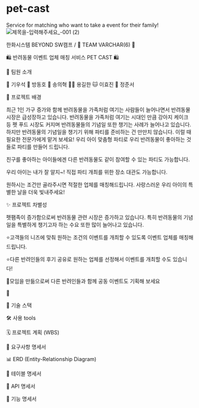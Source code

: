 # pet-cast
Service for matching who want to take a event for their family!
![제목을-입력해주세요_-001 (2)](https://github.com/user-attachments/assets/1f8491a3-89b5-43a3-8a50-3e769303c46f)



한화시스템 BEYOND SW캠프 / 🍑 TEAM VARCHAR(6) 🍑



🛍️ 반려동물 이벤트 업체 매칭 서비스 PET CAST 🛍️


🥤 팀원 소개
					
🦥 기우석 	🐬 방동호 	🐰 송의혁 	🐻‍❄️ 용길한 	🐱 이효진 	🐹 정준서 


🌟 프로젝트 배경

최근 1인 가구 증가와 함께 반려동물을 가족처럼 여기는 사람들이 늘어나면서 반려동물 시장은 급성장하고 있습니다. 반려동물을 가족처럼 여기는 시대인 만큼 강아지 케이크 등 펫 푸드 시장도 커지며 반려동물들의 기념일 또한 챙기는 사례가 늘어나고 있습니다.
하지만 반려동물의 기념일을 챙기기 위해 파티를 준비하는 건 만만치 않습니다. 이럴 때 필요한 전문가에게 맡겨 보세요! 우리 아이 맞춤형 파티로 우리 반려동물이 좋아하는 것들로 파티를 만들어 드립니다. 

친구를 좋아하는 아이들에겐 다른 반려동물도 같이 참여할 수 있는 파티도 가능합니다. 

우리 아이는 내가 잘 알지~! 직접 파티 개최를 위한 장소 대관도 가능합니다. 

원하시는 조건만 골라주시면 적절한 업체를 매칭해드립니다. 사랑스러운 우리 아이의 특별한 날을 더욱 빛내주세요! 



✨ 프로젝트 차별성

펫팸족이 증가함으로써 반려동물 관련 시장은 증가하고 있습니다. 특히 반려동물의 기념일을 특별하게 챙기고자 하는 수요 또한 많이 늘어나고 있습니다.

⭐고객들의 니즈에 맞춰 원하는 조건의 이벤트를 개최할 수 있도록 이벤트 업체를 매칭해 드립니다. 

⭐다른 반려인들의 후기 공유로 원하는 업체를 선정해서 이벤트를 개최할 수도 있습니다!

👥모임을 만듦으로써 다른 반려인들과 함께 공동 이벤트도 기획해 보세요


🎯

🔧 기술 스택
  
  
  
🛠 사용 tools
   


🗓️ 프로젝트 계획 (WBS)



📙 요구사항 명세서



📊 ERD (Entity-Relationship Diagram)



📗 테이블 명세서



📝 API 명세서



📘 기능 명세서


